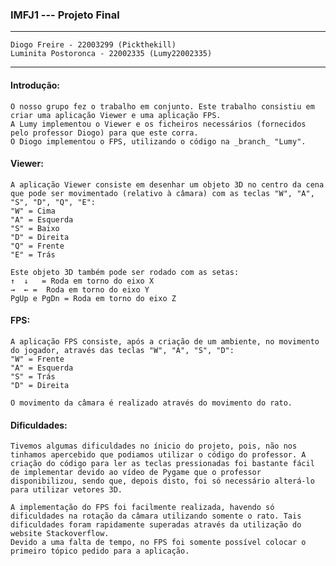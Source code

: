 ### **IMFJ1 --- Projeto Final**
---

    Diogo Freire - 22003299 (Pickthekill)
    Luminita Postoronca - 22002335 (Lumy22002335)
---
#### **Introdução:**
    O nosso grupo fez o trabalho em conjunto. Este trabalho consistiu em criar uma aplicação Viewer e uma aplicação FPS. 
    A Lumy implementou o Viewer e os ficheiros necessários (fornecidos pelo professor Diogo) para que este corra. 
    O Diogo implementou o FPS, utilizando o código na _branch_ "Lumy".

#### **Viewer:** 

    A aplicação Viewer consiste em desenhar um objeto 3D no centro da cena que pode ser movimentado (relativo à câmara) com as teclas "W", "A", "S", "D", "Q", "E":
    "W" = Cima
    "A" = Esquerda
    "S" = Baixo
    "D" = Direita
    "Q" = Frente
    "E" = Trás
    
    Este objeto 3D também pode ser rodado com as setas:
    ↑  ↓   = Roda em torno do eixo X
    →  ← =  Roda em torno do eixo Y
    PgUp e PgDn = Roda em torno do eixo Z
    
#### **FPS:**

    A aplicação FPS consiste, após a criação de um ambiente, no movimento do jogador, através das teclas "W", "A", "S", "D":
    "W" = Frente
    "A" = Esquerda
    "S" = Trás
    "D" = Direita
    
    O movimento da câmara é realizado através do movimento do rato.
    
#### **Dificuldades:**
    
    Tivemos algumas dificuldades no ínicio do projeto, pois, não nos tinhamos apercebido que podiamos utilizar o código do professor. A criação do código para ler as teclas pressionadas foi bastante fácil de implementar devido ao vídeo de Pygame que o professor disponibilizou, sendo que, depois disto, foi só necessário alterá-lo para utilizar vetores 3D.
    
    A implementação do FPS foi facilmente realizada, havendo só dificuldades na rotação da câmara utilizando somente o rato. Tais dificuldades foram rapidamente superadas através da utilização do website Stackoverflow.
    Devido a uma falta de tempo, no FPS foi somente possível colocar o primeiro tópico pedido para a aplicação.
    
